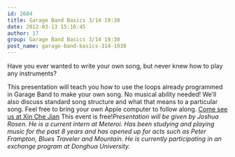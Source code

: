 ```yaml
---
id: 2684
title: Garage Band Basics 3/14 19:30
date: 2012-03-13 15:16:45
author: 17
group: Garage Band Basics 3/14 19:30
post_name: garage-band-basics-314-1930
---
```


Have you ever wanted to write your own song, but never knew how to play any instruments?

This presentation will teach you how to use the loops already programmed in Garage Band to make your own song. No musical ability needed! We’ll also discuss standard song structure and what that means to a particular song. Feel free to bring your own Apple computer to follow along. [Come see us at Xin Che Jian](http://xinchejian.com/contact-us/) This event is free!_Presentation will be given by Joshua Rosen. He is a current intern at Meteroi. Has been studying and playing music for the past 8 years and has opened up for acts such as Peter Frampton, Blues Traveler and Mountain. He is currently participating in an exchange program at Donghua University._